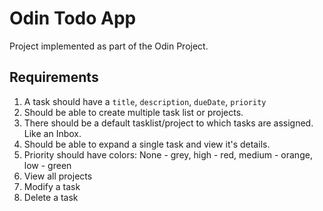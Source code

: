 # Odin Todo App

Project implemented as part of the Odin Project. 

## Requirements

1. A task should have a `title`, `description`, `dueDate`, `priority`
2. Should be able to create multiple task list or projects.
3. There should be a default tasklist/project to which tasks are assigned. Like an Inbox. 
4. Should be able to expand a single task and view it's details.
5. Priority should have colors: None - grey, high - red, medium - orange, low - green
6. View all projects
7. Modify a task
8. Delete a task

